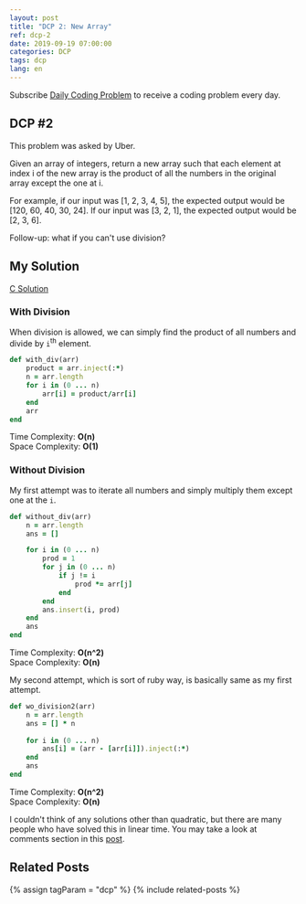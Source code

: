 ```yaml
---
layout: post
title: "DCP 2: New Array"
ref: dcp-2
date: 2019-09-19 07:00:00
categories: DCP
tags: dcp
lang: en
---
```


Subscribe [Daily Coding Problem](https://www.dailycodingproblem.com) to receive a coding problem every day. 


## **DCP #2**  <a id="dcp2"></a>
This problem was asked by Uber.

Given an array of integers, return a new array such that each element at index i of the new array is the product of all the numbers in the original array except the one at i.

For example, if our input was [1, 2, 3, 4, 5], the expected output would be [120, 60, 40, 30, 24]. If our input was [3, 2, 1], the expected output would be [2, 3, 6].

Follow-up: what if you can't use division?

## **My Solution**
[C Solution](https://github.com/muicode/DCP/blob/master/problem2/dcp2.c)

### **With Division**
When division is allowed, we can simply find the product of all numbers and divide by `i`<sup>th</sup> element.

```ruby
def with_div(arr)
    product = arr.inject(:*)
    n = arr.length
    for i in (0 ... n)
        arr[i] = product/arr[i]
    end
    arr
end
```

Time Complexity: **O(n)** <br>
Space Complexity: **O(1)**

### **Without Division**
My first attempt was to iterate all numbers and simply multiply them except one at the `i`.

```ruby
def without_div(arr)
    n = arr.length
    ans = []

    for i in (0 ... n)
        prod = 1
        for j in (0 ... n)
            if j != i
                prod *= arr[j]
            end
        end
        ans.insert(i, prod)
    end
    ans
end
```

Time Complexity: **O(n^2)** <br>
Space Complexity: **O(n)**

My second attempt, which is sort of ruby way, is basically same as my first attempt.

```ruby
def wo_division2(arr)
    n = arr.length
    ans = [] * n
    
    for i in (0 ... n)
        ans[i] = (arr - [arr[i]]).inject(:*)
    end
    ans
end
```

Time Complexity: **O(n^2)** <br>
Space Complexity: **O(n)**

I couldn't think of any solutions other than quadratic, but there are many people who have solved this in linear time.
You may take a look at comments section in this [post](https://dev.to/cwetanow/daily-coding-problem-2-21pj).

## **Related Posts** <a id="related"></a>
{% assign tagParam = "dcp" %}
{% include related-posts %}